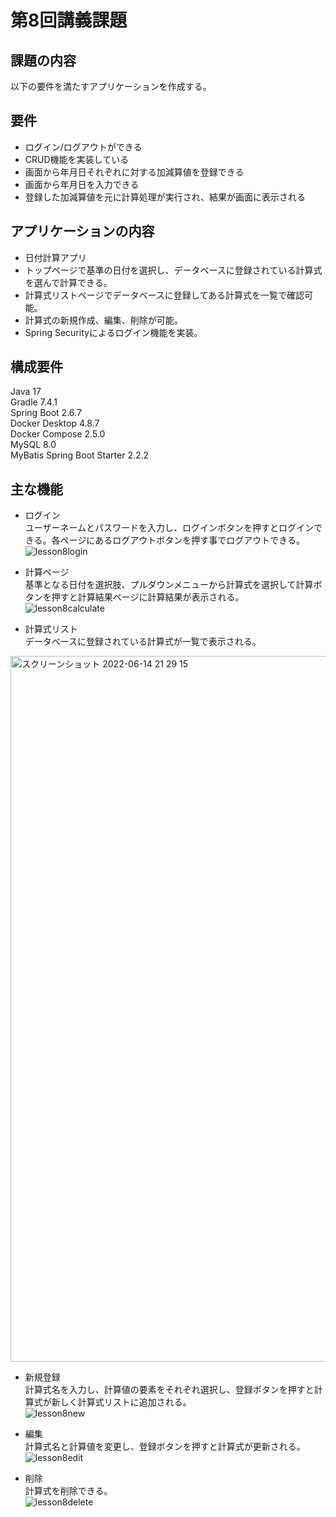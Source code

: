 # 第8回講義課題
## 課題の内容 
以下の要件を満たすアプリケーションを作成する。

## 要件  
- ログイン/ログアウトができる
- CRUD機能を実装している
- 画面から年月日それぞれに対する加減算値を登録できる
- 画面から年月日を入力できる
- 登録した加減算値を元に計算処理が実行され、結果が画面に表示される

## アプリケーションの内容
- 日付計算アプリ
- トップページで基準の日付を選択し、データベースに登録されている計算式を選んで計算できる。
- 計算式リストページでデータベースに登録してある計算式を一覧で確認可能。
- 計算式の新規作成、編集、削除が可能。
- Spring Securityによるログイン機能を実装。

## 構成要件
Java 17  
Gradle 7.4.1  
Spring Boot 2.6.7  
Docker Desktop 4.8.7  
Docker Compose 2.5.0  
MySQL 8.0  
MyBatis Spring Boot Starter 2.2.2  

## 主な機能
- ログイン  
ユーザーネームとパスワードを入力し、ログインボタンを押すとログインできる。各ページにあるログアウトボタンを押す事でログアウトできる。  
![lesson8login](https://user-images.githubusercontent.com/103230014/173575686-f094fccc-a060-4203-9790-f44531450f37.gif)  

- 計算ページ  
基準となる日付を選択肢、プルダウンメニューから計算式を選択して計算ボタンを押すと計算結果ページに計算結果が表示される。  
![lesson8calculate](https://user-images.githubusercontent.com/103230014/173576008-0cf7eccf-d313-441d-b57d-23334e7c0945.gif)  

- 計算式リスト  
データベースに登録されている計算式が一覧で表示される。  
<img width="1129" alt="スクリーンショット 2022-06-14 21 29 15" src="https://user-images.githubusercontent.com/103230014/173577306-f593715d-b53e-449a-ac27-1b082643d477.png">  

- 新規登録  
計算式名を入力し、計算値の要素をそれぞれ選択し、登録ボタンを押すと計算式が新しく計算式リストに追加される。  
![lesson8new](https://user-images.githubusercontent.com/103230014/173576429-86641957-326c-48f5-a0f0-4c424e54eaae.gif)  

- 編集  
計算式名と計算値を変更し、登録ボタンを押すと計算式が更新される。  
![lesson8edit](https://user-images.githubusercontent.com/103230014/173576607-f208c015-e1fc-408b-b424-f8545448ff12.gif)

- 削除  
計算式を削除できる。  
![lesson8delete](https://user-images.githubusercontent.com/103230014/173576713-1556e34c-3491-4bdf-aa73-07380db0c21b.gif)  


